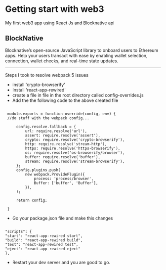 # Getting start with web3

My first web3 app using React Js and Blocknative api

## BlockNative

Blocknative’s open-source JavaScript library to onboard users to Ethereum apps. Help your users transact with ease by enabling wallet selection, connection, wallet checks, and real-time state updates.

---

Steps I took to resolve webpack 5 issues

- install 'crypto-browserify'
- Install 'react-app-rewired'
- create a file in file in the root directory called config-overrides.js
- Add the the following code to the above created file

```const webpack = require('webpack');

 module.exports = function override(config, env) {
 //do stuff with the webpack config...

     config.resolve.fallback = {
         url: require.resolve('url'),
         assert: require.resolve('assert'),
         crypto: require.resolve('crypto-browserify'),
         http: require.resolve('stream-http'),
         https: require.resolve('https-browserify'),
         os: require.resolve('os-browserify/browser'),
         buffer: require.resolve('buffer'),
         stream: require.resolve('stream-browserify'),
     };
     config.plugins.push(
         new webpack.ProvidePlugin({
             process: 'process/browser',
             Buffer: ['buffer', 'Buffer'],
         }),
     );

     return config;

 }

```

- Go your package.json file and make this changes

```

"scripts": {
"start": "react-app-rewired start",
"build": "react-app-rewired build",
"test": "react-app-rewired test",
"eject": "react-app-rewired eject"
},

```

- Restart your dev server and you are good to go.

```

```
